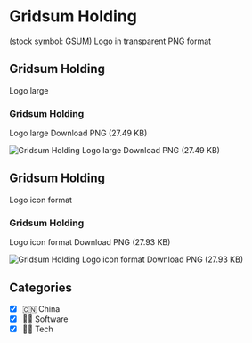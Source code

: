 # Gridsum Holding
 (stock symbol: GSUM) Logo in transparent PNG format

## Gridsum Holding
 Logo large

### Gridsum Holding
 Logo large Download PNG (27.49 KB)

![Gridsum Holding
 Logo large Download PNG (27.49 KB)](/img/orig/GSUM_BIG-17263f95.png)

## Gridsum Holding
 Logo icon format

### Gridsum Holding
 Logo icon format Download PNG (27.93 KB)

![Gridsum Holding
 Logo icon format Download PNG (27.93 KB)](/img/orig/GSUM-a5e5519b.png)



## Categories
- [x] 🇨🇳 China
- [x] 👨‍💻 Software
- [x] 👩‍💻 Tech

